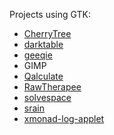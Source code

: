 Projects using GTK:

- [CherryTree](https://github.com/giuspen/cherrytree)
- [darktable](https://github.com/darktable-org/darktable)
- [geeqie](https://github.com/BestImageViewer/geeqie)
- GIMP
- [Qalculate](https://github.com/Qalculate/qalculate-gtk)
- [RawTherapee](https://github.com/Beep6581/RawTherapee)
- [solvespace](https://github.com/solvespace/solvespace)
- [srain](https://github.com/SrainApp/srain)
- [xmonad-log-applet](https://github.com/acw/xmonad-log-applet)

